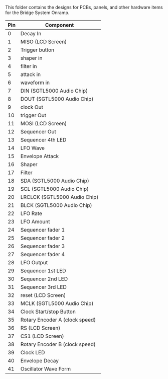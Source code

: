 This folder contains the designs for PCBs, panels, and other hardware items for the Bridge System Onramp.

|Pin| Component|
|----|----------|
|0| Decay In|
|1| MISO (LCD Screen)|
|2| Trigger button|
|3| shaper in|
|4| filter in|
|5| attack in|
|6| waveform in|
|7| DIN (SGTL5000 Audio Chip)|
|8| DOUT (SGTL5000 Audio Chip)|
|9| clock Out|
|10|trigger Out|
|11|MOSI (LCD Screen)|
|12|Sequencer Out|
|13|Sequencer 4th LED|
|14|LFO Wave|
|15|Envelope Attack|
|16|Shaper|
|17|Filter|
|18|SDA (SGTL5000 Audio Chip)|
|19|SCL (SGTL5000 Audio Chip)|
|20|LRCLCK (SGTL5000 Audio Chip)|
|21|BLCK (SGTL5000 Audio Chip)|
|22|LFO Rate|
|23|LFO Amount|
|24|Sequencer fader 1|
|25|Sequencer fader 2|
|26|Sequencer fader 3|
|27|Sequencer fader 4|
|28|LFO Output|
|29|Sequencer 1st LED|
|30|Sequencer 2nd LED|
|31|Sequencer 3rd LED|
|32|reset (LCD Screen)|
|33|MCLK (SGTL5000 Audio Chip)|
|34|Clock Start/stop Button|
|35|Rotary Encoder A (clock speed)|
|36|RS (LCD Screen)|
|37|CS1 (LCD Screen)|
|38|Rotary Encoder B (clock speed)|
|39|Clock LED|
|40|Envelope Decay|
|41|Oscillator Wave Form|